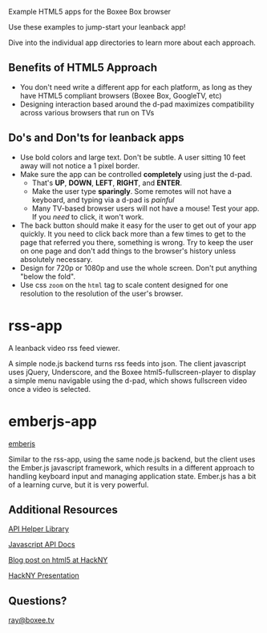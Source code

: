 Example HTML5 apps for the Boxee Box browser

Use these examples to jump-start your leanback app!

Dive into the individual app directories to learn more about each approach.

Benefits of HTML5 Approach
----
  * You don't need write a different app for each platform, as long as they have HTML5 compliant browsers (Boxee Box, GoogleTV, etc)
  * Designing interaction based around the d-pad maximizes compatibility across various browsers that run on TVs


Do's and Don'ts for leanback apps
---

  * Use bold colors and large text.  Don't be subtle.  A user sitting 10 feet away will not notice a 1 pixel border.
  * Make sure the app can be controlled **completely** using just the d-pad. 
      * That's **UP**, **DOWN**, **LEFT**, **RIGHT**, and **ENTER**.
      * Make the user type **sparingly**.  Some remotes will not have a keyboard, and typing via a d-pad is *painful*
      * Many TV-based browser users will not have a mouse!  Test your app.  If you *need* to click, it won't work.
  * The back button should make it easy for the user to get out of your app quickly.  It you need to click back more than a few times to get to the page that referred you there, something is wrong.  Try to keep the user on one page and don't add things to the browser's history unless absolutely necessary.
  * Design for 720p or 1080p and use the whole screen.  Don't put anything "below the fold".
  * Use css `zoom` on the `html` tag to scale content designed for one resolution to the resolution of the user's browser.

rss-app
===

A leanback video rss feed viewer.

A simple node.js backend turns rss feeds into json.  The client javascript uses jQuery, Underscore, and the Boxee html5-fullscreen-player to display a simple menu navigable using the d-pad, which shows fullscreen video once a video is selected.


emberjs-app
===

[emberjs](https://github.com/emberjs/ember.js/)

Similar to the rss-app, using the same node.js backend, but the client uses the Ember.js javascript framework, which results in a different approach to handling keyboard input and managing application state.  Ember.js has a bit of a learning curve, but it is very powerful.


Additional Resources
---

[API Helper Library](https://github.com/Boxee/boxee-js-api)

[Javascript API Docs](http://developer.boxee.tv/JavaScript_API)

[Blog post on html5 at HackNY](http://developer.boxee.tv/blog/2011/10/boxee-at-hackny-hackathon/)

[HackNY Presentation](https://docs.google.com/present/edit?id=0AcuQDZKq6ks8ZGc4Nzk4dmJfODNmOGs0ZDUydw&hl=en_US)


Questions?
---
ray@boxee.tv
